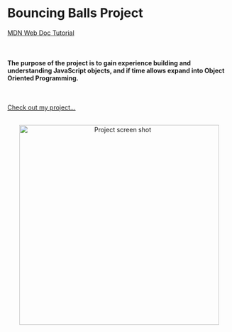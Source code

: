 # **Bouncing Balls Project**

[MDN Web Doc Tutorial](https://developer.mozilla.org/en-US/docs/Learn/JavaScript/Objects/Object_building_practice#lets_bounce_some_balls)

<br>

#### The purpose of the project is to gain experience building and understanding JavaScript objects, and if time allows expand into Object Oriented Programming.

<br>

[Check out my project...](https://chad-powellv1.github.io/bouncing-balls/)

<br>

<div align= 'center'><img src = './img/project_4' alt = 'Project screen shot' width = '450px'></div>
